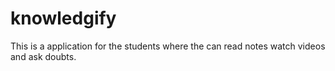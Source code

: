 # knowledgify
This is a application for the students where the can read notes watch videos and ask doubts.

